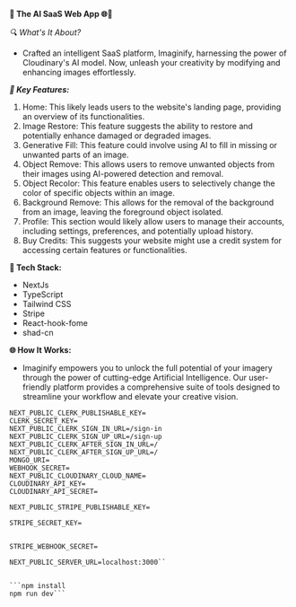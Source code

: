 **🚀 The AI SaaS Web App 🌐🤖**

_🔍 What's It About?_

- Crafted an intelligent SaaS platform, Imaginify, harnessing the power of Cloudinary's AI model. Now, unleash your creativity by modifying and enhancing images effortlessly.

**_🎯 Key Features:_**

1. Home: This likely leads users to the website's landing page, providing an overview of its functionalities.
2. Image Restore: This feature suggests the ability to restore and potentially enhance damaged or degraded images.
3. Generative Fill: This feature could involve using AI to fill in missing or unwanted parts of an image.
4. Object Remove: This allows users to remove unwanted objects from their images using AI-powered detection and removal.
5. Object Recolor: This feature enables users to selectively change the color of specific objects within an image.
6. Background Remove: This allows for the removal of the background from an image, leaving the foreground object isolated.
7. Profile: This section would likely allow users to manage their accounts, including settings, preferences, and potentially upload history.
8. Buy Credits: This suggests your website might use a credit system for accessing certain features or functionalities.

**🔧 Tech Stack:**

- NextJs
- TypeScript
- Tailwind CSS
- Stripe
- React-hook-fome
- shad-cn

**🌐 How It Works:**

- Imaginify empowers you to unlock the full potential of your imagery through the power of cutting-edge Artificial Intelligence. Our user-friendly platform provides a comprehensive suite of tools designed to streamline your workflow and elevate your creative vision.

```
NEXT_PUBLIC_CLERK_PUBLISHABLE_KEY=
CLERK_SECRET_KEY=
NEXT_PUBLIC_CLERK_SIGN_IN_URL=/sign-in
NEXT_PUBLIC_CLERK_SIGN_UP_URL=/sign-up
NEXT_PUBLIC_CLERK_AFTER_SIGN_IN_URL=/
NEXT_PUBLIC_CLERK_AFTER_SIGN_UP_URL=/
MONGO_URI=
WEBHOOK_SECRET=
NEXT_PUBLIC_CLOUDINARY_CLOUD_NAME=
CLOUDINARY_API_KEY=
CLOUDINARY_API_SECRET=

NEXT_PUBLIC_STRIPE_PUBLISHABLE_KEY=

STRIPE_SECRET_KEY=


STRIPE_WEBHOOK_SECRET=

NEXT_PUBLIC_SERVER_URL=localhost:3000``


```npm install 
npm run dev```
